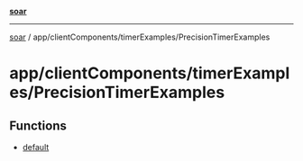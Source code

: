 [**soar**](../../../../README.md)

***

[soar](../../../../modules.md) / app/clientComponents/timerExamples/PrecisionTimerExamples

# app/clientComponents/timerExamples/PrecisionTimerExamples

## Functions

- [default](functions/default.md)
